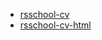 * [rsschool-cv](https://chekan-liza.github.io/rsschool-cv/cv)
* [rsschool-cv-html](https://chekan-liza.github.io/rsschool-cv/)
